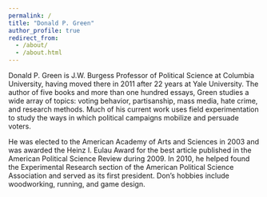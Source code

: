 ```yaml
---
permalink: /
title: "Donald P. Green"
author_profile: true
redirect_from: 
  - /about/
  - /about.html
---
```


Donald P. Green is J.W. Burgess Professor of Political Science at Columbia University, having moved there in 2011 after 22 years at Yale University. The author of five books and more than one hundred essays, Green studies a wide array of topics: voting behavior, partisanship, mass media, hate crime, and research methods. Much of his current work uses field experimentation to study the ways in which political campaigns mobilize and persuade voters.

He was elected to the American Academy of Arts and Sciences in 2003 and was awarded the Heinz I. Eulau Award for the best article published in the American Political Science Review during 2009. In 2010, he helped found the Experimental Research section of the American Political Science Association and served as its first president. Don’s hobbies include woodworking, running, and game design.